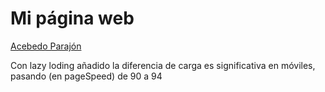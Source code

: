 # Mi página web
<a href="acebedoparajon.eys.es">Acebedo Parajón</a>

<p>Con lazy loding añadido la diferencia de carga es significativa en móviles, pasando (en pageSpeed) de 90 a 94<p>